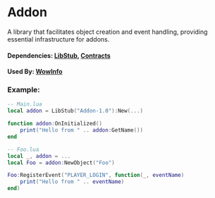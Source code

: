 # Addon

A library that facilitates object creation and event handling, providing essential infrastructure for addons.

#### Dependencies: [LibStub](https://www.curseforge.com/wow/addons/libstub), [Contracts](https://github.com/Eyal-WowHub/Contracts)

#### Used By: [WowInfo](https://github.com/Eyal-WowHub/WowInfo)

### Example:

```lua
-- Main.lua
local addon = LibStub("Addon-1.0"):New(...)

function addon:OnInitialized()
    print("Hello from " .. addon:GetName())
end

-- Foo.lua
local _, addon = ...
local Foo = addon:NewObject("Foo")

Foo:RegisterEvent("PLAYER_LOGIN", function(_, eventName)
    print("Hello from " .. eventName)
end)
```







